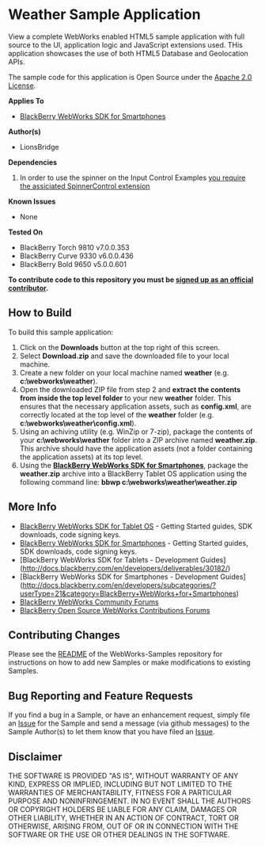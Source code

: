 # Weather Sample Application

View a complete WebWorks enabled HTML5 sample application with full source to the UI, application logic and JavaScript extensions used. THis application showcases the use of both HTML5 Database and Geolocation APIs.

The sample code for this application is Open Source under the [Apache 2.0 License](http://www.apache.org/licenses/LICENSE-2.0.html).


**Applies To**

* [BlackBerry WebWorks SDK for Smartphones](https://bdsc.webapps.blackberry.com/html5/download/sdk)


**Author(s)** 

* LionsBridge


**Dependencies**

1. In order to use the spinner on the Input Control Examples [you require the assiciated SpinnerControl extension](https://github.com/blackberry/WebWorks-Community-APIs/tree/master/Smartphone/SpinnerControl) 

**Known Issues**

* None

**Tested On**

* BlackBerry Torch 9810 v7.0.0.353
* BlackBerry Curve 9330 v6.0.0.436
* BlackBerry Bold  9650 v5.0.0.601

**To contribute code to this repository you must be [signed up as an official contributor](http://blackberry.github.com/howToContribute.html).**


## How to Build

To build this sample application:

1. Click on the **Downloads** button at the top right of this screen.
2. Select **Download.zip** and save the downloaded file to your local machine.
3. Create a new folder on your local machine named **weather** (e.g. **c:\webworks\weather**).
4. Open the downloaded ZIP file from step 2 and **extract the contents from inside the top level folder** to your new **weather** folder.  This ensures that the necessary application assets, such as **config.xml**, are correctly located at the top level of the **weather** folder (e.g. **c:\webworks\weather\config.xml**).
5. Using an achiving utility (e.g. WinZip or 7-zip), package the contents of your **c:\webworks\weather** folder into a ZIP archive named **weather.zip**.  This archive should have the application assets (not a folder containing the application assets) at its top level.
6. Using the **[BlackBerry WebWorks SDK for Smartphones](https://bdsc.webapps.blackberry.com/html5/download/sdk)**, package the **weather.zip** archive into a BlackBerry Tablet OS application using the following command line: **bbwp c:\webworks\weather\weather.zip**


## More Info

* [BlackBerry WebWorks SDK for Tablet OS](http://us.blackberry.com/developers/tablet/webworks.jsp) - Getting Started guides, SDK downloads, code signing keys.
* [BlackBerry WebWorks SDK for Smartphones](http://us.blackberry.com/developers/browserdev/widgetsdk.jsp) - Getting Started guides, SDK downloads, code signing keys.
* [BlackBerry WebWorks SDK for Tablets - Development Guides] (http://docs.blackberry.com/en/developers/deliverables/30182/)
* [BlackBerry WebWorks SDK for Smartphones - Development Guides] (http://docs.blackberry.com/en/developers/subcategories/?userType=21&category=BlackBerry+WebWorks+for+Smartphones)
* [BlackBerry WebWorks Community Forums](http://supportforums.blackberry.com/t5/Web-and-WebWorks-Development/bd-p/browser_dev)
* [BlackBerry Open Source WebWorks Contributions Forums](http://supportforums.blackberry.com/t5/BlackBerry-WebWorks/bd-p/ww_con)


## Contributing Changes

Please see the [README](https://github.com/blackberry/WebWorks-Samples) of the WebWorks-Samples repository for instructions on how to add new Samples or make modifications to existing Samples.


## Bug Reporting and Feature Requests

If you find a bug in a Sample, or have an enhancement request, simply file an [Issue](https://github.com/blackberry/WebWorks-Samples/issues) for the Sample and send a message (via github messages) to the Sample Author(s) to let them know that you have filed an [Issue](https://github.com/blackberry/WebWorks-Samples/issues).


## Disclaimer

THE SOFTWARE IS PROVIDED "AS IS", WITHOUT WARRANTY OF ANY KIND, EXPRESS OR IMPLIED, INCLUDING BUT NOT LIMITED TO THE WARRANTIES OF MERCHANTABILITY, FITNESS FOR A PARTICULAR PURPOSE AND NONINFRINGEMENT. IN NO EVENT SHALL THE AUTHORS OR COPYRIGHT HOLDERS BE LIABLE FOR ANY CLAIM, DAMAGES OR OTHER LIABILITY, WHETHER IN AN ACTION OF CONTRACT, TORT OR OTHERWISE, ARISING FROM, OUT OF OR IN CONNECTION WITH THE SOFTWARE OR THE USE OR OTHER DEALINGS IN THE SOFTWARE.

